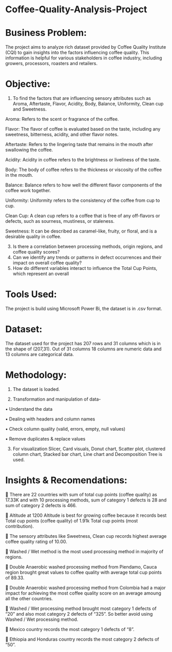 # Coffee-Quality-Analysis-Project

# Business Problem:
The project aims to analyze rich dataset provided by Coffee Quality Institute (CQI) to gain insights into the factors influencing coffee quality. This information is helpful for various stakeholders in coffee industry, including growers, processors, roasters and retailers.

# Objective:
1)	To find the factors that are influencing sensory attributes such as Aroma, Aftertaste, Flavor, Acidity, Body, Balance, Uniformity, Clean cup and Sweetness.

Aroma: Refers to the scent or fragrance of the coffee.

Flavor: The flavor of coffee is evaluated based on the taste, including any sweetness, bitterness, acidity, and other flavor notes.

Aftertaste: Refers to the lingering taste that remains in the mouth after swallowing the coffee.

Acidity: Acidity in coffee refers to the brightness or liveliness of the taste.

Body: The body of coffee refers to the thickness or viscosity of the coffee in the mouth.

Balance: Balance refers to how well the different flavor components of the coffee work together.

Uniformity: Uniformity refers to the consistency of the coffee from cup to cup.

Clean Cup: A clean cup refers to a coffee that is free of any off-flavors or defects, such as sourness, mustiness, or staleness.

Sweetness: It can be described as caramel-like, fruity, or floral, and is a desirable quality in coffee.

3)	Is there a correlation between processing methods, origin regions, and coffee quality scores?
4)	Can we identify any trends or patterns in defect occurrences and their impact on overall coffee quality?
5)	How do different variables interact to influence the Total Cup Points, which represent an overall

# Tools Used:
The project is build using Microsoft Power Bi, the dataset is in .csv format.

# Dataset:
The dataset used for the project has 207 rows and 31 columns which is in the shape of (207,31).
Out of 31 columns 18 columns are numeric data and 13 columns are categorical data.

# Methodology:

1)	The dataset is loaded.

2)	Transformation and manipulation of data-

•	Understand the data

•	Dealing with headers and column names

•	Check column quality (valid, errors, empty, null values)

•	Remove duplicates & replace values

3)	For visualization Slicer, Card visuals, Donut chart, Scatter plot, clustered column chart, Stacked bar chart, Line chart and Decomposition Tree is used.

# Insights & Recomendations:
	There are 22 countries with sum of total cup points (coffee quality) as 17.33K and with 10 processing methods, sum of category 1 defects is 28 and sum of category 2 defects is 466.

	Altitude at 1200 Altitude is best for growing coffee because it records best Total cup points (coffee quality) of 1.91k Total cup points (most contribution).

	The sensory attributes like Sweetness, Clean cup records highest average coffee quality rating of 10.00.

	Washed / Wet method is the most used processing method in majority of regions.

	Double Anaerobic washed processing method from Piendamo, Cauca region  brought great values to coffee quality with average total cup points of 89.33.

	Double Anaerobic washed processing method from Colombia had a  major impact for achieving the most coffee quality score on an average amoung  all the other countries.

	Washed / Wet processing method brought most category 1 defects of “20” and also most category 2 defects of “325”. So better avoid using Washed / Wet processing method.

	Mexico country records the most category 1 defects of “8”.

	Ethiopia and Honduras country records the most category 2 defects of “50”.




